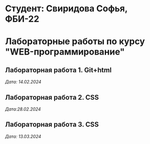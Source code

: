 # Студент: Свиридова Софья, ФБИ-22

# Лабораторные работы по курсу "WEB-программирование"

## Лабораторная работа 1. Git+html

*Дата: 14.02.2024*
 
## Лабораторная работа 2. CSS

*Дата:28.02.2024*

## Лабораторная работа 3. CSS

*Дата: 13.03.2024*
